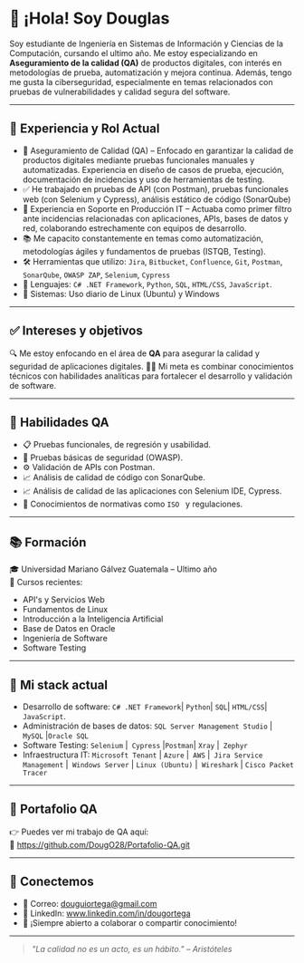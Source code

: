 # 👋 ¡Hola! Soy Douglas

Soy estudiante de Ingeniería en Sistemas de Información y Ciencias de la Computación, cursando el ultimo año. Me estoy especializando en **Aseguramiento de la calidad (QA)** de productos digitales, con interés en metodologías de prueba, automatización y mejora continua. Además, tengo me gusta la ciberseguridad, especialmente en temas relacionados con pruebas de vulnerabilidades y calidad segura del software.

---

## 💼 Experiencia y Rol Actual

- 🧪 Aseguramiento de Calidad (QA) – Enfocado en garantizar la calidad de productos digitales mediante pruebas funcionales manuales y automatizadas. Experiencia en diseño de casos de prueba, ejecución, documentación de incidencias y uso de herramientas de testing.
- ✅ He trabajado en pruebas de API (con Postman), pruebas funcionales web (con Selenium y Cypress), análisis estático de código (SonarQube)
- 🧩 Experiencia en Soporte en Producción IT – Actuaba como primer filtro ante incidencias relacionadas con aplicaciones, APIs, bases de datos y red, colaborando estrechamente con equipos de desarrollo.
- 📚 Me capacito constantemente en temas como automatización, metodologías ágiles y fundamentos de pruebas (ISTQB, Testing).
- 🛠️ Herramientas que utilizo: `Jira`, `Bitbucket`, `Confluence`, `Git`, `Postman`, `SonarQube`, `OWASP ZAP`, `Selenium`, `Cypress`
- 🔧 Lenguajes: `C# .NET Framework`, `Python`, `SQL`, `HTML/CSS`, `JavaScript`. 
- 🐧 Sistemas: Uso diario de Linux (Ubuntu) y Windows

---

## ✅ Intereses y objetivos

🔍 Me estoy enfocando en el área de **QA** para asegurar la calidad y seguridad de aplicaciones digitales.
👨‍🎓 Mi meta es combinar conocimientos técnicos con habilidades analíticas para fortalecer el desarrollo y validación de software.

---

## 🧪 Habilidades QA

- 📋 Pruebas funcionales, de regresión y usabilidad.
- 🔐 Pruebas básicas de seguridad (OWASP).
- ⚙️ Validación de APIs con Postman.
- 📈 Análisis de calidad de código con SonarQube.
- 📈 Análisis de calidad de las aplicaciones con Selenium IDE, Cypress.
- 🧠 Conocimientos de normativas como `ISO ` y regulaciones.

---

## 📚 Formación

🎓 Universidad Mariano Gálvez Guatemala – Ultimo año  
📘 Cursos recientes:
- API's y Servicios Web
- Fundamentos de Linux
- Introducción a la Inteligencia Artificial
- Base de Datos en Oracle
- Ingeniería de Software
- Software Testing

---

## 🧰 Mi stack actual

- Desarrollo de software: `C# .NET Framework`| `Python`| `SQL`| `HTML/CSS`| `JavaScript`. 
- Administración de bases de datos: `SQL Server Management Studio` |` MySQL` |` Oracle SQL	`
- Software Testing: `Selenium` |` Cypress` |` Postman `| `Xray` |` Zephyr`
- Infraestructura IT: `Microsoft Tenant` | `Azure` |` AWS` |` Jira Service Management` |` Windows Server` | `Linux (Ubuntu)` |` Wireshark` | `Cisco Packet Tracer`


---

## 📂 Portafolio QA

👉 Puedes ver mi trabajo de QA aquí:  
🔗 https://github.com/DougO28/Portafolio-QA.git

---

## 🤝 Conectemos

- 📧 Correo: douguiortega@gmail.com
- 💼 LinkedIn: www.linkedin.com/in/dougortega
- 💬 ¡Siempre abierto a colaborar o compartir conocimiento!

---

> *"La calidad no es un acto, es un hábito." – Aristóteles*


